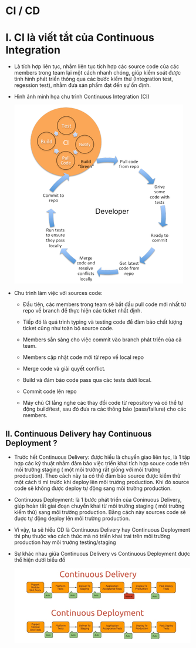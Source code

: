 CI / CD
================================

# I. CI là viết tắt của Continuous Integration

  - Là tích hợp liên tục, nhằm liên tục tích hợp các source code của các members trong team lại một cách nhanh chóng, giúp kiểm soát được tình hình phát triển thông qua các bước kiểm thử (Integration test, regession test), nhằm đưa sản phẩm đạt đến sự ổn định.
  
  - Hình ảnh minh họa chu trình Continuous Integration (CI)

       ![So sánh Foundation và Bootstrap](hinhanh/CI.png) 
       
  - Chu trình làm việc với sources code:
  
    + Đầu tiên, các members trong team sẽ bắt đầu pull code mới nhất từ repo về branch để thực hiện các ticket nhất định.
  
    + Tiếp đó là quá trình typing và testing code để đảm bảo chất lượng ticket cũng như toàn bộ source code.
    
    + Members sẵn sàng cho việc commit vào branch phát triển của cả team.
    
    + Members cập nhật code mới từ repo về local repo
  
    + Merge code và giải quyết conflict.
  
    + Build và đảm bảo code pass qua các tests dưới local.
  
    + Commit code lên repo
  
    + Máy chủ CI lắng nghe các thay đổi code từ repository và có thể tự động build/test, sau đó đưa ra các thông báo (pass/failure) cho các members.

## II. Continuous Delivery hay Continuous Deployment ?

  - Trước hết Continuous Delivery: được hiểu là chuyển giao liên tục, là 1 tập hợp các kỹ thuật nhằm đảm bảo việc triển khai tích hợp souce code trên môi trường staging ( một môi trường rất giống với môi trường production). 
  Theo cách này ta có thể đảm bảo source được kiểm thử một cách tỉ mỉ trước khi deploy lên môi trường production. Khi đó source code sẽ không được deploy tự động sang môi trường production.
  
  - Continuous Deployment: là 1 bước phát triển của Coninuous Delivery, giúp hoàn tất giai đoạn chuyển khai từ môi trường staging ( môi trường kiểm thử) sang môi trường production. 
  Bằng cách này sources code sẽ đuợc tự động deploy lên môi trường production.
  
  - Vì vậy, ta sẽ hiểu CD là Continuous Delivery hay Continuous Deployment thì phụ thuộc vào cách thức mà nó triển khai trai trên môi trường production hay môi trường testing/staging
  
  - Sự khác nhau giữa Continuous Delivery vs Continuous Deployment được thể hiện dưới biểu đồ 
  
       ![So sánh Foundation và Bootstrap](hinhanh/CD.png) 
